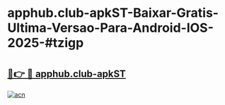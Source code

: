 # apphub.club-apkST-Baixar-Gratis-Ultima-Versao-Para-Android-IOS-2025-#tzigp

# <h2><a href="https://ainizakaria.my?title=apphub.club-apkST&ref=22M">🔗👉 🔴 apphub.club-apkST</a></h2>

[![acn](https://github.com/user-attachments/assets/0f9c940e-d8b0-45ae-aac7-cd30a18b3e1c)](https://ainizakaria.my?title=apphub.club-apkST&ref=22M)

